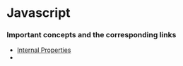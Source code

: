 # Javascript

### Important concepts and the corresponding links
- [Internal Properties](http://es5.github.io/#x8.6)
- []()